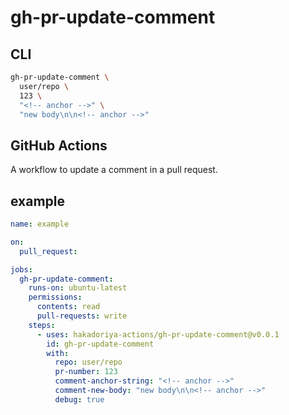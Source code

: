 # gh-pr-update-comment

## CLI

```sh
gh-pr-update-comment \
  user/repo \
  123 \
  "<!-- anchor -->" \
  "new body\n\n<!-- anchor -->"
```

## GitHub Actions

A workflow to update a comment in a pull request.

## example

```yml
name: example

on:
  pull_request:

jobs:
  gh-pr-update-comment:
    runs-on: ubuntu-latest
    permissions:
      contents: read
      pull-requests: write
    steps:
      - uses: hakadoriya-actions/gh-pr-update-comment@v0.0.1
        id: gh-pr-update-comment
        with:
          repo: user/repo
          pr-number: 123
          comment-anchor-string: "<!-- anchor -->"
          comment-new-body: "new body\n\n<!-- anchor -->"
          debug: true
```
